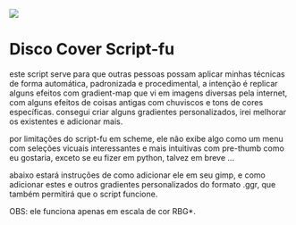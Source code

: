 [<img src="https://img.shields.io/github/languages/code-size/fabriciocaetano/Filter-Disco">](https://img.shields.io/github/languages/code-size/fabriciocaetano/Filter-Disco)

# Disco Cover Script-fu
este script serve para que outras pessoas possam aplicar minhas técnicas de forma automática, padronizada e procedimental, a intenção é replicar alguns efeitos com gradient-map que vi em imagens diversas pela internet, com alguns efeitos de coisas antigas com chuviscos e tons de cores específicas. consegui criar alguns gradientes personalizados, irei melhorar os existentes e adicionar mais.

por limitações do script-fu em scheme, ele não exibe algo como um menu com seleções vicuais interessantes e mais intuitivas com pre-thumb como eu gostaria, exceto se eu fizer em python, talvez em breve ...

abaixo estará instruções de como adicionar ele em seu gimp, e como adicionar estes e outros gradientes personalizados do formato .ggr, que também permitirá que o script funcione.

OBS: ele funciona apenas em escala de cor RBG*.
